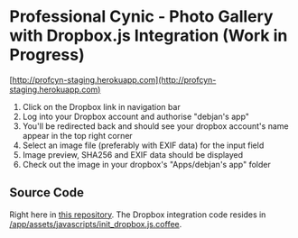 Professional Cynic - Photo Gallery with Dropbox.js Integration (Work in Progress)
=================================================================================

[http://profcyn-staging.herokuapp.com](http://profcyn-staging.herokuapp.com)

1. Click on the Dropbox link in navigation bar
2. Log into your Dropbox account and authorise "debjan's app"
3. You'll be redirected back and should see your dropbox account's
name appear in the top right corner
4. Select an image file (preferably with EXIF data) for the input field
5. Image preview, SHA256 and EXIF data should be displayed
6. Check out the image in your dropbox's "Apps/debjan's app" folder

Source Code
-----------
Right here in [this repository](https://github.com/paulwittmann/professional-cynic).
The Dropbox integration code resides in [/app/assets/javascripts/init_dropbox.js.coffee](https://github.com/paulwittmann/professional-cynic/blob/master/app/assets/javascripts/init_dropbox.js.coffee).
